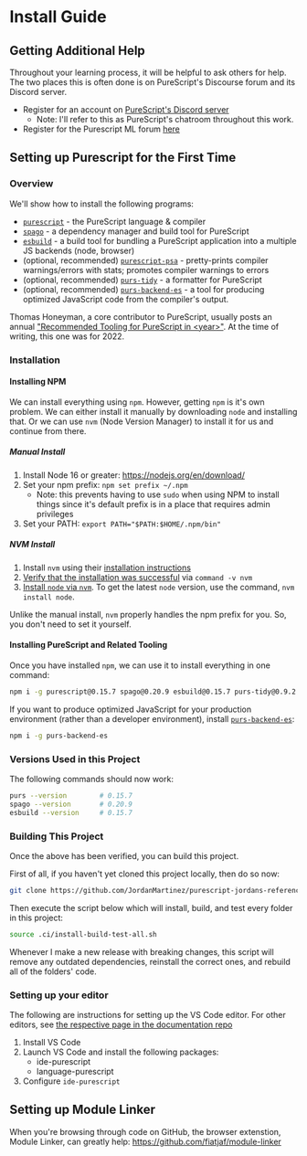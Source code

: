 # Install Guide

## Getting Additional Help

Throughout your learning process, it will be helpful to ask others for help. The two places this is often done is on PureScript's Discourse forum and its Discord server.

- Register for an account on [PureScript's Discord server](https://purescript.org/chat)
    - Note: I'll refer to this as PureScript's chatroom throughout this work.
- Register for the Purescript ML forum [here](https://discourse.purescript.org/)

## Setting up Purescript for the First Time

### Overview

We'll show how to install the following programs:
- [`purescript`](https://github.com/purescript/purescript) - the PureScript language & compiler
- [`spago`](https://github.com/purescript/spago/) - a dependency manager and build tool for PureScript
- [`esbuild`](https://esbuild.github.io/) - a build tool for bundling a PureScript application into a multiple JS backends (node, browser)
- (optional, recommended) [`purescript-psa`](https://www.npmjs.com/package/purescript-psa) - pretty-prints compiler warnings/errors with stats; promotes compiler warnings to errors
- (optional, recommended) [`purs-tidy`](https://www.npmjs.com/package/purs-tidy) - a formatter for PureScript
- (optional, recommended) [`purs-backend-es`](https://github.com/aristanetworks/purescript-backend-optimizer) - a tool for producing optimized JavaScript code from the compiler's output.

Thomas Honeyman, a core contributor to PureScript, usually posts an annual ["Recommended Tooling for PureScript in &lt;year&gt;"](https://discourse.purescript.org/t/recommended-tooling-for-purescript-in-2022/3206). At the time of writing, this one was for 2022.

### Installation

#### Installing NPM

We can install everything using `npm`. However, getting `npm` is it's own problem. We can either install it manually by downloading `node` and installing that. Or we can use `nvm` (Node Version Manager) to install it for us and continue from there.

##### Manual Install

1. Install Node 16 or greater: https://nodejs.org/en/download/
2. Set your npm prefix: `npm set prefix ~/.npm`
    - Note: this prevents having to use `sudo` when using NPM to install things since it's default prefix is in a place that requires admin privileges
3. Set your PATH: `export PATH="$PATH:$HOME/.npm/bin"`

##### NVM Install

1. Install `nvm` using their [installation instructions](https://github.com/nvm-sh/nvm#installation-and-update)
2. [Verify that the installation was successful](https://github.com/nvm-sh/nvm#verify-installation) via `command -v nvm`
3. [Install `node` via `nvm`](https://github.com/nvm-sh/nvm#usage). To get the latest `node` version, use the command, `nvm install node`.

Unlike the manual install, `nvm` properly handles the npm prefix for you. So, you don't need to set it yourself.

#### Installing PureScript and Related Tooling

Once you have installed `npm`, we can use it to install everything in one command:

```sh
npm i -g purescript@0.15.7 spago@0.20.9 esbuild@0.15.7 purs-tidy@0.9.2 purs-backend-es@1.3.1 purescript-psa@0.8.2
```


If you want to produce optimized JavaScript for your production environment (rather than a developer environment), install [`purs-backend-es`](https://github.com/aristanetworks/purescript-backend-optimizer):

```sh
npm i -g purs-backend-es
```

### Versions Used in this Project

The following commands should now work:

```sh
purs --version        # 0.15.7
spago --version       # 0.20.9
esbuild --version     # 0.15.7
```

### Building This Project

Once the above has been verified, you can build this project.

First of all, if you haven't yet cloned this project locally, then do so now:

```sh
git clone https://github.com/JordanMartinez/purescript-jordans-reference
```

Then execute the script below which will install, build, and test every folder in this project:

```sh
source .ci/install-build-test-all.sh
```

Whenever I make a new release with breaking changes, this script will remove any outdated dependencies, reinstall the correct ones, and rebuild all of the folders' code.

### Setting up your editor

The following are instructions for setting up the VS Code editor. For other editors, see [the respective page in the documentation repo](https://github.com/purescript/documentation/blob/master/ecosystem/Editor-and-tool-support.md#emacs)

1. Install VS Code
2. Launch VS Code and install the following packages:
    - ide-purescript
    - language-purescript
3. Configure `ide-purescript`

## Setting up Module Linker

When you're browsing through code on GitHub, the browser extenstion, Module Linker, can greatly help:
https://github.com/fiatjaf/module-linker
